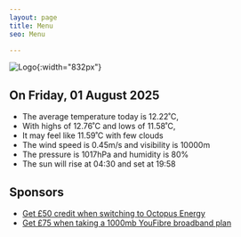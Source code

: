 ```yaml
---
layout: page
title: Menu
seo: Menu

---
```


![Logo](/images/logo.jpg){:width="832px"}

<!-- weather_marker starts -->
## On Friday, 01 August 2025

- The average temperature today is 12.22˚C,
- With highs of 12.76˚C and lows of 11.58˚C,
- It may feel like 11.59˚C with few clouds
- The wind speed is 0.45m/s and visibility is 10000m
- The pressure is 1017hPa and humidity is 80%
- The sun will rise at 04:30 and set at 19:58

<!-- weather_marker ends -->

## Sponsors

- [Get £50 credit when switching to Octopus Energy](https://bit.ly/3oD1nnS)
- [Get £75 when taking a 1000mb YouFibre broadband plan](https://aklam.io/91zWhU?)
